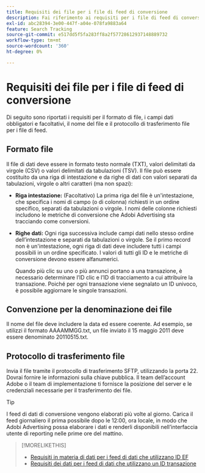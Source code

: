 ```yaml
---
title: Requisiti dei file per i file di feed di conversione
description: Fai riferimento ai requisiti per i file di feed di conversione.
exl-id: abc28394-3e00-447f-a04e-078fa9883a64
feature: Search Tracking
source-git-commit: e517dd5f5fa283ff8a2f57728612937148889732
workflow-type: tm+mt
source-wordcount: '360'
ht-degree: 0%

---
```


# Requisiti dei file per i file di feed di conversione

Di seguito sono riportati i requisiti per il formato di file, i campi dati obbligatori e facoltativi, il nome del file e il protocollo di trasferimento file per i file di feed.

## Formato file

Il file di dati deve essere in formato testo normale (TXT), valori delimitati da virgole (CSV) o valori delimitati da tabulazioni (TSV). Il file può essere costituito da una riga di intestazione e da righe di dati con valori separati da tabulazioni, virgole o altri caratteri (ma non spazi):

* **Riga intestazione:** (Facoltativo) La prima riga del file è un&#39;intestazione, che specifica i nomi di campo (o di colonna) richiesti in un ordine specifico, separati da tabulazioni o virgole. I nomi delle colonne richiesti includono le metriche di conversione che Adobi Advertising sta tracciando come conversioni.

* **Righe dati:** Ogni riga successiva include campi dati nello stesso ordine dell’intestazione e separati da tabulazioni o virgole. Se il primo record non è un&#39;intestazione, ogni riga di dati deve includere tutti i campi possibili in un ordine specificato. I valori di tutti gli ID e le metriche di conversione devono essere alfanumerici.

  Quando più clic su uno o più annunci portano a una transazione, è necessario determinare l’ID clic e l’ID di tracciamento a cui attribuire la transazione. Poiché per ogni transazione viene segnalato un ID univoco, è possibile aggiornare le singole transazioni.

## Convenzione per la denominazione dei file

Il nome del file deve includere la data ed essere coerente. Ad esempio, se utilizzi il formato AAAAMMGG.txt, un file inviato il 15 maggio 2011 deve essere denominato 20110515.txt.

## Protocollo di trasferimento file

Invia il file tramite il protocollo di trasferimento SFTP, utilizzando la porta 22. Dovrai fornire le informazioni sulla chiave pubblica.  Il team dell’account Adobe o il team di implementazione ti fornisce la posizione del server e le credenziali necessarie per il trasferimento dei file.

>[!TIP]
>
>I feed di dati di conversione vengono elaborati più volte al giorno. Carica il feed giornaliero il prima possibile dopo le 12:00, ora locale, in modo che Adobi Advertising possa elaborare i dati e renderli disponibili nell’interfaccia utente di reporting nelle prime ore del mattino.

>[!MORELIKETHIS]
>
>* [Requisiti in materia di dati per i feed di dati che utilizzano ID EF](/help/search-social-commerce/tracking/feed-ef-id-data-requirements.md)
>* [Requisiti dei dati per i feed di dati che utilizzano un ID transazione](/help/search-social-commerce/tracking/feed-transaction-id-data-requirements.md)
